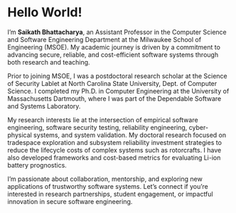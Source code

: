 # Hello World!

 I’m **Saikath Bhattacharya**, an Assistant Professor in the Computer Science and Software Engineering Department at the Milwaukee School of Engineering (MSOE). My academic journey is driven by a commitment to advancing secure, reliable, and cost-efficient software systems through both research and teaching.

Prior to joining MSOE, I was a postdoctoral research scholar at the Science of Security Lablet at North Carolina State University, Dept. of Computer Science. I completed my Ph.D. in Computer Engineering at the University of Massachusetts Dartmouth, where I was part of the Dependable Software and Systems Laboratory.

My research interests lie at the intersection of empirical software engineering, software security testing, reliability engineering, cyber-physical systems, and system validation. My doctoral research focused on tradespace exploration and subsystem reliability investment strategies to reduce the lifecycle costs of complex systems such as rotorcrafts. I have also developed frameworks and cost-based metrics for evaluating Li-ion battery prognostics.

I’m passionate about collaboration, mentorship, and exploring new applications of trustworthy software systems. Let’s connect if you’re interested in research partnerships, student engagement, or impactful innovation in secure software engineering. 